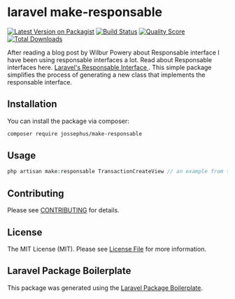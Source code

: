 # laravel make-responsable 

[![Latest Version on Packagist](https://img.shields.io/packagist/v/jossephus/make-responsable.svg?style=flat-square)](https://packagist.org/packages/jossephus/make-responsable)
[![Build Status](https://img.shields.io/travis/jossephus/make-responsable/master.svg?style=flat-square)](https://travis-ci.org/jossephus/make-responsable)
[![Quality Score](https://img.shields.io/scrutinizer/g/jossephus/make-responsable.svg?style=flat-square)](https://scrutinizer-ci.com/g/jossephus/make-responsable)
[![Total Downloads](https://img.shields.io/packagist/dt/jossephus/make-responsable.svg?style=flat-square)](https://packagist.org/packages/jossephus/make-responsable)

After reading a blog post by Wilbur Powery about Responsable interface I have been using responsable interfaces a lot. Read about Responsable interfaces here. [Laravel's Responsable Interface ](https://wilburpowery.dev/the-laravel-responsable-interface/) . This simple package simplifies the process of generating  a new class that implements the responsable interface.  

## Installation

You can install the package via composer:

```bash
composer require jossephus/make-responsable
```

## Usage

``` php
php artisan make:responsable TransactionCreateView // an example from the blog post 
```

## Contributing

Please see [CONTRIBUTING](CONTRIBUTING.md) for details.

## License

The MIT License (MIT). Please see [License File](LICENSE.md) for more information.

## Laravel Package Boilerplate

This package was generated using the [Laravel Package Boilerplate](https://laravelpackageboilerplate.com).